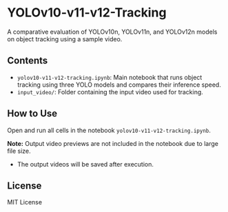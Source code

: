 # YOLOv10-v11-v12-Tracking

A comparative evaluation of YOLOv10n, YOLOv11n, and YOLOv12n models on object tracking using a sample video.  

## Contents

- `yolov10-v11-v12-tracking.ipynb`: Main notebook that runs object tracking using three YOLO models and compares their inference speed.
- `input_video/`: Folder containing the input video used for tracking.

## How to Use
Open and run all cells in the notebook `yolov10-v11-v12-tracking.ipynb`.

 **Note:** Output video previews are not included in the notebook due to large file size.
   - The output videos will be saved after execution.

## License
MIT License  
